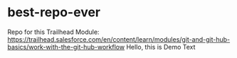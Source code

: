 # best-repo-ever
Repo for this Trailhead Module: https://trailhead.salesforce.com/en/content/learn/modules/git-and-git-hub-basics/work-with-the-git-hub-workflow
Hello, this is Demo Text